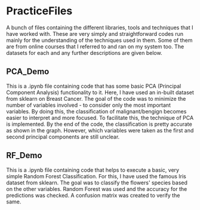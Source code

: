 # PracticeFiles
A bunch of files containing the different libraries, tools and techniques that I have worked with. These are very simply and straightforward codes run mainly for the understanding of the techniques used in them. Some of them are from online courses that I referred to and ran on my system too. The datasets for each and any further descriptions are given below. 

## PCA_Demo
This is a .ipynb file containing code that has some basic PCA (Principal Component Analysis) functionality to it. Here, I have used an in-built dataset from sklearn on Breast Cancer. The goal of the code was to minimize the number of variables involved - to consider only the most important variables. By doing this, the classification of malignant/bengign becomes easier to interpret and more focused. To facilitate this, the technique of PCA is implemented. By the end of the code, the classification is pretty accurate as shown in the graph. However, which variables were taken as the first and second principal components are still unclear. 

## RF_Demo
This is a .ipynb file containing code that helps to execute a basic, very simple Random Forest Classification. For this, I have used the famous Iris dataset from sklearn. The goal was to classify the flowers' species based on the other variables. Random Forest was used and the accuracy for the predictions was checked. A confusion matrix was created to verify the same. 
